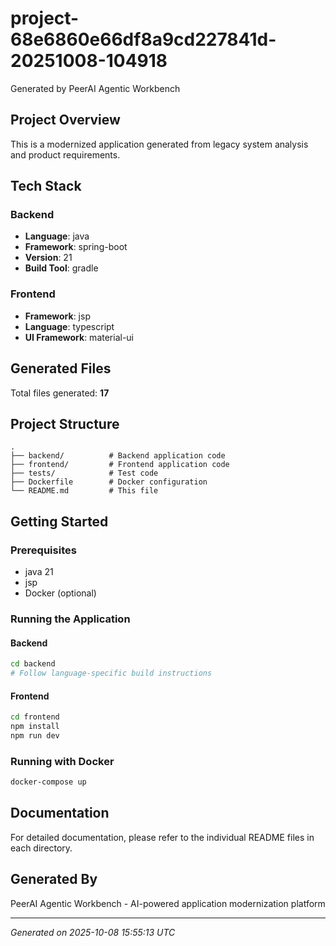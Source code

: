 # project-68e6860e66df8a9cd227841d-20251008-104918

Generated by PeerAI Agentic Workbench

## Project Overview

This is a modernized application generated from legacy system analysis and product requirements.

## Tech Stack

### Backend
- **Language**: java
- **Framework**: spring-boot
- **Version**: 21
- **Build Tool**: gradle

### Frontend
- **Framework**: jsp
- **Language**: typescript
- **UI Framework**: material-ui

## Generated Files

Total files generated: **17**

## Project Structure

```
.
├── backend/          # Backend application code
├── frontend/         # Frontend application code
├── tests/            # Test code
├── Dockerfile        # Docker configuration
└── README.md         # This file
```

## Getting Started

### Prerequisites
- java 21
- jsp
- Docker (optional)

### Running the Application

#### Backend
```bash
cd backend
# Follow language-specific build instructions
```

#### Frontend
```bash
cd frontend
npm install
npm run dev
```

### Running with Docker
```bash
docker-compose up
```

## Documentation

For detailed documentation, please refer to the individual README files in each directory.

## Generated By

PeerAI Agentic Workbench - AI-powered application modernization platform

---

*Generated on 2025-10-08 15:55:13 UTC*
